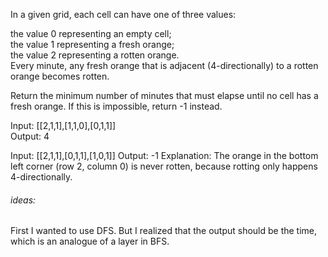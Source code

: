 In a given grid, each cell can have one of three values:

the value 0 representing an empty cell;\
the value 1 representing a fresh orange;\
the value 2 representing a rotten orange.\
Every minute, any fresh orange that is adjacent (4-directionally) to a rotten orange becomes rotten.

Return the minimum number of minutes that must elapse until no cell has a fresh orange.  If this is impossible, return -1 instead.

Input: [[2,1,1],[1,1,0],[0,1,1]]\
Output: 4

Input: [[2,1,1],[0,1,1],[1,0,1]]
Output: -1
Explanation:  The orange in the bottom left corner (row 2, column 0) is never rotten, because rotting only happens 4-directionally.

###### ideas:
First I wanted to use DFS. But I realized that the output should be the time, which is an analogue of a layer in BFS.


